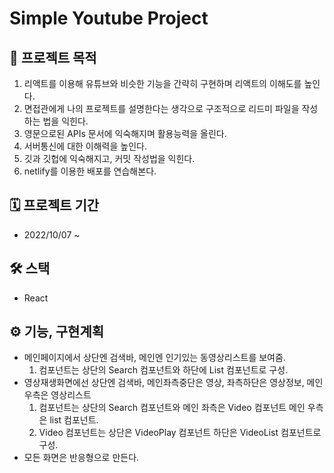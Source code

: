 # Simple Youtube Project
## 🎯 프로젝트 목적
1. 리액트를 이용해 유튜브와 비슷한 기능을 간략히 구현하며 리액트의 이해도를 높인다.
2. 면접관에게 나의 프로젝트를 설명한다는 생각으로 구조적으로 리드미 파일을 작성하는 법을 익힌다.
3. 영문으로된 APIs 문서에 익숙해지며 활용능력을 올린다.
4. 서버통신에 대한 이해력을 높인다.
5. 깃과 깃헙에 익숙해지고, 커밋 작성법을 익힌다.
6. netlify를 이용한 배포를 연습해본다.
## 🗓 프로젝트 기간
* 2022/10/07 ~
## 🛠 스택
* React
## ⚙️ 기능, 구현계획
* 메인페이지에서 상단엔 검색바, 메인엔 인기있는 동영상리스트를 보여줌.
  1. 컴포넌트는 상단의 Search 컴포넌트와 하단에 List 컴포넌트로 구성.
* 영상재생화면에선 상단엔 검색바, 메인좌측중단은 영상, 좌측하단은 영상정보, 메인 우측은 영상리스트
  1. 컴포넌트는 상단의 Search 컴포넌트와 메인 좌측은 Video 컴포넌트 메인 우측은 list 컴포넌트.
  2. Video 컴포넌트는 상단은 VideoPlay 컴포넌트 하단은 VideoList 컴포넌트로 구성.
* 모든 화면은 반응형으로 만든다.
